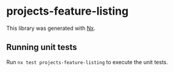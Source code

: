 # projects-feature-listing

This library was generated with [Nx](https://nx.dev).

## Running unit tests

Run `nx test projects-feature-listing` to execute the unit tests.
